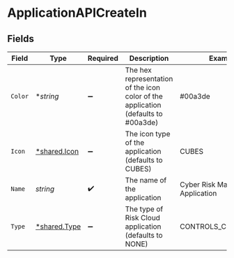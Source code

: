 # ApplicationAPICreateIn


## Fields

| Field                                                                             | Type                                                                              | Required                                                                          | Description                                                                       | Example                                                                           |
| --------------------------------------------------------------------------------- | --------------------------------------------------------------------------------- | --------------------------------------------------------------------------------- | --------------------------------------------------------------------------------- | --------------------------------------------------------------------------------- |
| `Color`                                                                           | **string*                                                                         | :heavy_minus_sign:                                                                | The hex representation of the icon color of the application (defaults to #00a3de) | #00a3de                                                                           |
| `Icon`                                                                            | [*shared.Icon](../../models/shared/icon.md)                                       | :heavy_minus_sign:                                                                | The icon type of the application (defaults to CUBES)                              | CUBES                                                                             |
| `Name`                                                                            | *string*                                                                          | :heavy_check_mark:                                                                | The name of the application                                                       | Cyber Risk Management Application                                                 |
| `Type`                                                                            | [*shared.Type](../../models/shared/type.md)                                       | :heavy_minus_sign:                                                                | The type of Risk Cloud application (defaults to NONE)                             | CONTROLS_COMPLIANCE                                                               |